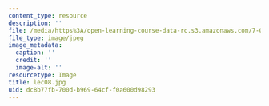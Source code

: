 ```yaml
---
content_type: resource
description: ''
file: /media/https%3A/open-learning-course-data-rc.s3.amazonaws.com/7-012-introduction-to-biology-fall-2004/dc8b77fb700db96964cff0a600d98293_lec08.jpg
file_type: image/jpeg
image_metadata:
  caption: ''
  credit: ''
  image-alt: ''
resourcetype: Image
title: lec08.jpg
uid: dc8b77fb-700d-b969-64cf-f0a600d98293
---
```

